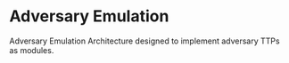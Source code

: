 # Adversary Emulation
Adversary Emulation Architecture designed to implement adversary TTPs as modules.
